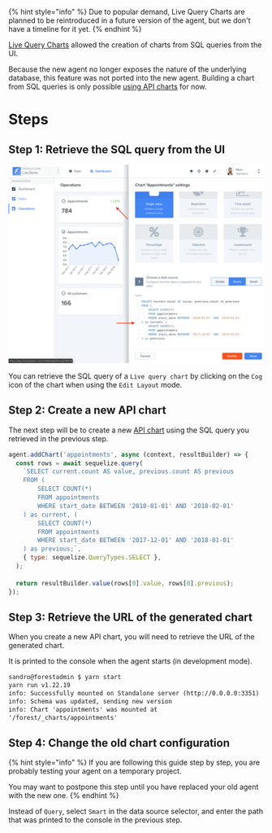 {% hint style="info" %}
Due to popular demand, Live Query Charts are planned to be reintroduced in a future version of the agent, but we don't have a timeline for it yet.
{% endhint %}

[Live Query Charts](https://docs.forestadmin.com/user-guide/dashboards/charts/create-a-chart#creating-a-chart-with-sql) allowed the creation of charts from SQL queries from the UI.

Because the new agent no longer exposes the nature of the underlying database, this feature was not ported into the new agent. Building a chart from SQL queries is only possible [using API charts](../../../../agent-customization/charts/README.md) for now.

# Steps

## Step 1: Retrieve the SQL query from the UI

![Live Query Chart configuration screen](../../../../assets/migration-chart-sql.png)

You can retrieve the SQL query of a `Live query chart` by clicking on the `Cog` icon of the chart when using the `Edit Layout` mode.

## Step 2: Create a new API chart

The next step will be to create a new [API chart](../../../../agent-customization/charts/README.md) using the SQL query you retrieved in the previous step.

```javascript
agent.addChart('appointments', async (context, resultBuilder) => {
  const rows = await sequelize.query(
    `SELECT current.count AS value, previous.count AS previous
    FROM (  
        SELECT COUNT(*)  
        FROM appointments  
        WHERE start_date BETWEEN '2018-01-01' AND '2018-02-01'
    ) as current, (  
        SELECT COUNT(*)  
        FROM appointments  
        WHERE start_date BETWEEN '2017-12-01' AND '2018-01-01'
    ) as previous;`,
    { type: sequelize.QueryTypes.SELECT },
  );

  return resultBuilder.value(rows[0].value, rows[0].previous);
});
```

## Step 3: Retrieve the URL of the generated chart

When you create a new API chart, you will need to retrieve the URL of the generated chart.

It is printed to the console when the agent starts (in development mode).

```console
sandro@forestadmin $ yarn start
yarn run v1.22.19
info: Successfully mounted on Standalone server (http://0.0.0.0:3351)
info: Schema was updated, sending new version
info: Chart 'appointments' was mounted at '/forest/_charts/appointments'
```

## Step 4: Change the old chart configuration

{% hint style="info" %}
If you are following this guide step by step, you are probably testing your agent on a temporary project.

You may want to postpone this step until you have replaced your old agent with the new one.
{% endhint %}

Instead of `Query`, select `Smart` in the data source selector, and enter the path that was printed to the console in the previous step.
